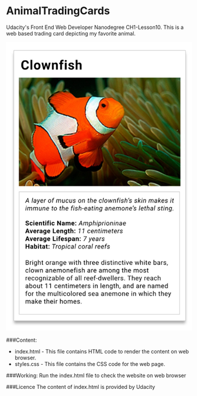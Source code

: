 # AnimalTradingCards
Udacity's Front End Web Developer Nanodegree CH1-Lesson10. This is a web based trading card depicting my favorite
animal.

![alt text](https://github.com/riyadashoriya/AnimalTradingCards/blob/master/design-prototype.jpg "Mockup Preview")


###Content:

* index.html - This file contains HTML code to render the content on web browser.
* styles.css - This file contains the CSS code for the web page.

###Working:
Run the index.html file to check the website on web browser


###Licence
The content of index.html is provided by Udacity

